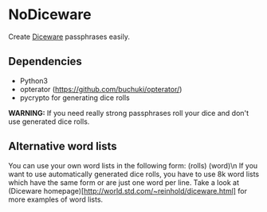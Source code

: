 NoDiceware
==========

Create [Diceware](http://world.std.com/~reinhold/diceware.html) passphrases easily.

Dependencies
------------
- Python3
- opterator (https://github.com/buchuki/opterator/)
- pycrypto for generating dice rolls

**WARNING:** If you need really strong passphrases roll your dice and don't use generated dice rolls.

Alternative word lists
----------------------
You can use your own word lists in the following form: (rolls) (word)\n
If you want to use automatically generated dice rolls, you have to use 8k word lists which have the same form or are just one word per line.
Take a look at (Diceware homepage)[http://world.std.com/~reinhold/diceware.html] for more examples of word lists.